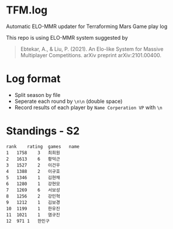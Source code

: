 # TFM.log
Automatic ELO-MMR updater for Terraforming Mars Game play log

This repo is using ELO-MMR system suggested by
> Ebtekar, A., & Liu, P. (2021). An Elo-like System for Massive Multiplayer Competitions. arXiv preprint arXiv:2101.00400.


# Log format
* Split season by file
* Seperate each round by `\n\n` (double space)
* Record results of each player by 
`Name Corperation VP`
with `\n`

# Standings - S2
```csv
rank	rating	games	name
1	1758	3	최희원
2	1613	6	황덕근
3	1527	2	이건우
4	1388	2	이규호
5	1346	1	김현채
6	1280	1	강현모
7	1269	6	서보성
8	1256	2	강민혁
9	1212	1	김보경
10	1199	1	한유진
11	1021	1	염규진
12	971	1	한민구
```
